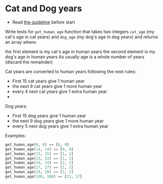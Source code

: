 # Cat and Dog years

- Read [the guideline](https://github.com/mate-academy/py-task-guideline/blob/main/README.md) before start

Write tests for `get_human_age` function that takes two integers `cat_age` 
(my cat's age in cat years) and `dog_age` (my dog's age in dog years) 
and returns an array where:

the first element is my cat's age in human years
the second element is my dog's age in human years
As usually age is a whole number of years (discard the remainder)

Cat years are converted to human years following the next rules:

- First 15 cat years give 1 human year
- the next 9 cat years give 1 more human year
- every 4 next cat years give 1 extra human year
- 
Dog years:

- First 15 dog years give 1 human year
- the next 9 dog years give 1 more human year
- every 5 next dog years give 1 extra human year

Examples:
```python
get_human_age(0, 0) == [0, 0]
get_human_age(14, 14) == [0, 0]
get_human_age(15, 15) == [1, 1]
get_human_age(23, 23) == [1, 1]
get_human_age(24, 24) == [2, 2]
get_human_age(27, 27) == [2, 2]
get_human_age(28, 28) == [3, 2]
get_human_age(100, 100) == [21, 17]
```
